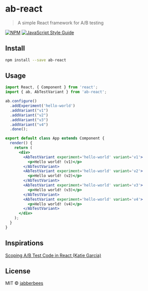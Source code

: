 # ab-react

> A simple React framework for A/B testing

[![NPM](https://img.shields.io/npm/v/ab-react.svg)](https://www.npmjs.com/package/ab-react) [![JavaScript Style Guide](https://img.shields.io/badge/code_style-standard-brightgreen.svg)](https://standardjs.com)


## Install

```bash
npm install --save ab-react
```

## Usage

```jsx
import React, { Component } from 'react';
import { ab, AbTestVariant } from 'ab-react';

ab.configure()
  .addExperiment('hello-world')
  .addVariant("v1")
  .addVariant("v2")
  .addVariant("v3")
  .addVariant("v4")
  .done();

export default class App extends Component {
  render() {
    return (
      <div>
        <AbTestVariant experiment='hello-world' variant='v1'>
          <p>Hello world! (v1)</p>
        </AbTestVariant>
        <AbTestVariant experiment='hello-world' variant='v2'>
          <p>Hello world! (v2)</p>
        </AbTestVariant>
        <AbTestVariant experiment='hello-world' variant='v3'>
          <p>Hello world! (v3)</p>
        </AbTestVariant>
        <AbTestVariant experiment='hello-world' variant='v4'>
          <p>Hello world! (v4)</p>
        </AbTestVariant>
      </div>
    );
  }
}
```

## Inspirations

[Scoping A/B Test Code in React (Katie Garcia)](https://medium.com/expedia-group-tech/a-b-testing-and-the-cloak-of-invisibility-a-better-way-to-scope-variant-code-in-your-react-app-902a68a0c2c3)


## License

MIT © [jabberbees](https://github.com/jabberbees)
